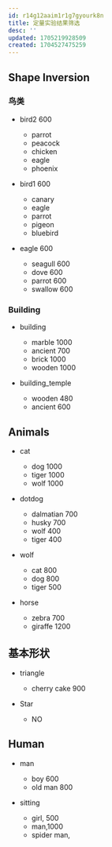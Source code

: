 ```yaml
---
id: r14g12aaim1r1g7gyourk8n
title: 定量实验结果筛选
desc: ''
updated: 1705219928509
created: 1704527475259
---
```



## Shape Inversion

### **鸟类**

* bird2 600
  * parrot
  * peacock
  * chicken
  * eagle
  * phoenix


* bird1 600
  * canary
  * eagle
  * parrot
  * pigeon
  * bluebird


* eagle 600
  * seagull 600
  * dove 600 
  * parrot 600
  * swallow 600




### Building

* building
  * marble 1000
  * ancient 700
  * brick 1000
  * wooden 1000




* building_temple
  * wooden 480
  * ancient 600






## Animals

* cat 
  * dog 1000
  * tiger 1000
  * wolf 1000

* dotdog
  * dalmatian 700
  * husky 700
  * wolf 400
  * tiger 400

* wolf 
  * cat 800
  * dog 800
  * tiger 500

* horse
  * zebra 700
  * giraffe 1200



## **基本形状**


* triangle
  * cherry cake 900




* Star
  * NO



## **Human**


* man
  * boy 600
  * old man 800


* sitting
  * girl, 500
  * man,1000
  * spider man,





